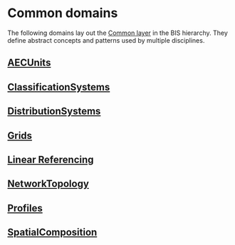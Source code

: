 # Common domains

The following domains lay out the [Common layer](../fundamentals/intro/bis-organization.md) in the BIS hierarchy. They define abstract concepts and patterns used by multiple disciplines.

## [AECUnits](./AecUnits.ecschema.md)

## [ClassificationSystems](./ClassificationSystems.ecschema.md)

## [DistributionSystems](./DistributionSystems.ecschema.md)

## [Grids](./Grids.ecschema.md)

## [Linear Referencing](./LinearReferencing.ecschema.md)

## [NetworkTopology](./NetworkTopology.ecschema.md)

## [Profiles](./Profiles.ecschema.md)

## [SpatialComposition](./SpatialComposition.ecschema.md)

